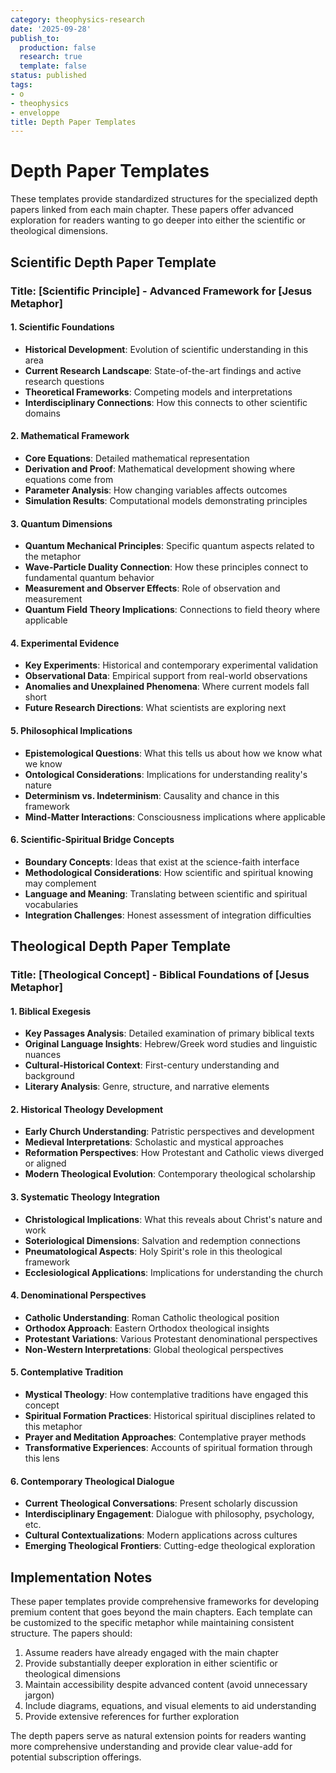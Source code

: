 ```yaml
---
category: theophysics-research
date: '2025-09-28'
publish_to:
  production: false
  research: true
  template: false
status: published
tags:
- o
- theophysics
- enveloppe
title: Depth Paper Templates
---
```

   
# Depth Paper Templates   
   
These templates provide standardized structures for the specialized depth papers linked from each main chapter. These papers offer advanced exploration for readers wanting to go deeper into either the scientific or theological dimensions.   
   
## Scientific Depth Paper Template   
   
### Title: [Scientific Principle] - Advanced Framework for [Jesus Metaphor]   
   
#### 1. Scientific Foundations   
   
- **Historical Development**: Evolution of scientific understanding in this area   
- **Current Research Landscape**: State-of-the-art findings and active research questions   
- **Theoretical Frameworks**: Competing models and interpretations   
- **Interdisciplinary Connections**: How this connects to other scientific domains   
   
#### 2. Mathematical Framework   
   
- **Core Equations**: Detailed mathematical representation   
- **Derivation and Proof**: Mathematical development showing where equations come from   
- **Parameter Analysis**: How changing variables affects outcomes   
- **Simulation Results**: Computational models demonstrating principles   
   
#### 3. Quantum Dimensions   
   
- **Quantum Mechanical Principles**: Specific quantum aspects related to the metaphor   
- **Wave-Particle Duality Connection**: How these principles connect to fundamental quantum behavior   
- **Measurement and Observer Effects**: Role of observation and measurement   
- **Quantum Field Theory Implications**: Connections to field theory where applicable   
   
#### 4. Experimental Evidence   
   
- **Key Experiments**: Historical and contemporary experimental validation   
- **Observational Data**: Empirical support from real-world observations   
- **Anomalies and Unexplained Phenomena**: Where current models fall short   
- **Future Research Directions**: What scientists are exploring next   
   
#### 5. Philosophical Implications   
   
- **Epistemological Questions**: What this tells us about how we know what we know   
- **Ontological Considerations**: Implications for understanding reality's nature   
- **Determinism vs. Indeterminism**: Causality and chance in this framework   
- **Mind-Matter Interactions**: Consciousness implications where applicable   
   
#### 6. Scientific-Spiritual Bridge Concepts   
   
- **Boundary Concepts**: Ideas that exist at the science-faith interface   
- **Methodological Considerations**: How scientific and spiritual knowing may complement   
- **Language and Meaning**: Translating between scientific and spiritual vocabularies   
- **Integration Challenges**: Honest assessment of integration difficulties   
   
## Theological Depth Paper Template   
   
### Title: [Theological Concept] - Biblical Foundations of [Jesus Metaphor]   
   
#### 1. Biblical Exegesis   
   
- **Key Passages Analysis**: Detailed examination of primary biblical texts   
- **Original Language Insights**: Hebrew/Greek word studies and linguistic nuances   
- **Cultural-Historical Context**: First-century understanding and background   
- **Literary Analysis**: Genre, structure, and narrative elements   
   
#### 2. Historical Theology Development   
   
- **Early Church Understanding**: Patristic perspectives and development   
- **Medieval Interpretations**: Scholastic and mystical approaches   
- **Reformation Perspectives**: How Protestant and Catholic views diverged or aligned   
- **Modern Theological Evolution**: Contemporary theological scholarship   
   
#### 3. Systematic Theology Integration   
   
- **Christological Implications**: What this reveals about Christ's nature and work   
- **Soteriological Dimensions**: Salvation and redemption connections   
- **Pneumatological Aspects**: Holy Spirit's role in this theological framework   
- **Ecclesiological Applications**: Implications for understanding the church   
   
#### 4. Denominational Perspectives   
   
- **Catholic Understanding**: Roman Catholic theological position   
- **Orthodox Approach**: Eastern Orthodox theological insights   
- **Protestant Variations**: Various Protestant denominational perspectives   
- **Non-Western Interpretations**: Global theological perspectives   
   
#### 5. Contemplative Tradition   
   
- **Mystical Theology**: How contemplative traditions have engaged this concept   
- **Spiritual Formation Practices**: Historical spiritual disciplines related to this metaphor   
- **Prayer and Meditation Approaches**: Contemplative prayer methods   
- **Transformative Experiences**: Accounts of spiritual formation through this lens   
   
#### 6. Contemporary Theological Dialogue   
   
- **Current Theological Conversations**: Present scholarly discussion   
- **Interdisciplinary Engagement**: Dialogue with philosophy, psychology, etc.   
- **Cultural Contextualizations**: Modern applications across cultures   
- **Emerging Theological Frontiers**: Cutting-edge theological exploration   
   
## Implementation Notes   
   
These paper templates provide comprehensive frameworks for developing premium content that goes beyond the main chapters. Each template can be customized to the specific metaphor while maintaining consistent structure. The papers should:   
   
1. Assume readers have already engaged with the main chapter   
2. Provide substantially deeper exploration in either scientific or theological dimensions   
3. Maintain accessibility despite advanced content (avoid unnecessary jargon)   
4. Include diagrams, equations, and visual elements to aid understanding   
5. Provide extensive references for further exploration   
   
The depth papers serve as natural extension points for readers wanting more comprehensive understanding and provide clear value-add for potential subscription offerings.